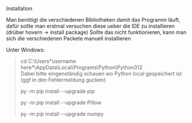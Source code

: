 Installation 

Man benötigt die verschiedenen Bibliotheken damit das Programm läuft, dafür sollte man erstmal versuchen diese ueber die IDE zu installieren (drüber hovern -> install package)
Sollte das nicht funktionieren, kann man sich die verschiedenen Packete manuell installieren

Unter Windows:

>cd C:\Users\*username here*\AppData\Local\Programs\Python\Python312\
> Dabei bitte eingenständig schauen wo Python local gespeichert ist (ggf in den Fehlermeldung gucken)
> 
> py -m pip install --upgrade pip
> 
> py -m pip install --upgrade Pillow
> 
> py -m pip install --upgrade numpy

